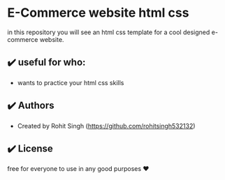 # E-Commerce website html css

in this repository you will see an html css template for a cool designed e-commerce website.

## :heavy_check_mark: useful for who:

-   wants to practice your html css skills

## :heavy_check_mark: Authors

-   Created by Rohit Singh (https://github.com/rohitsingh532132)

## :heavy_check_mark: License

free for everyone to use in any good purposes :heart:
